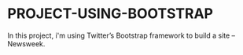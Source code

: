 # PROJECT-USING-BOOTSTRAP
In this project, i'm using Twitter’s Bootstrap framework to build a site – Newsweek.
